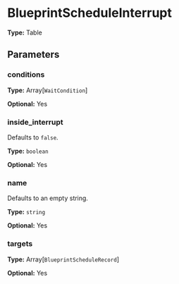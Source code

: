 # BlueprintScheduleInterrupt

**Type:** Table

## Parameters

### conditions

**Type:** Array[`WaitCondition`]

**Optional:** Yes

### inside_interrupt

Defaults to `false`.

**Type:** `boolean`

**Optional:** Yes

### name

Defaults to an empty string.

**Type:** `string`

**Optional:** Yes

### targets

**Type:** Array[`BlueprintScheduleRecord`]

**Optional:** Yes

